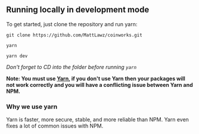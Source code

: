 ## Running locally in development mode

To get started, just clone the repository and run yarn:

`
git clone https://github.com/MattLawz/coinworks.git
`

`
yarn
`

`
yarn dev
`

*Don't forget to CD into the folder before running `yarn`*

**Note: You must use [Yarn](https://yarnpkg.com/), if you don't use Yarn then your packages will not work correctly and you will have a conflicting issue between Yarn and NPM.**

### Why we use yarn

Yarn is faster, more secure, stable, and more reliable than NPM. Yarn even fixes a lot of common issues with NPM.
